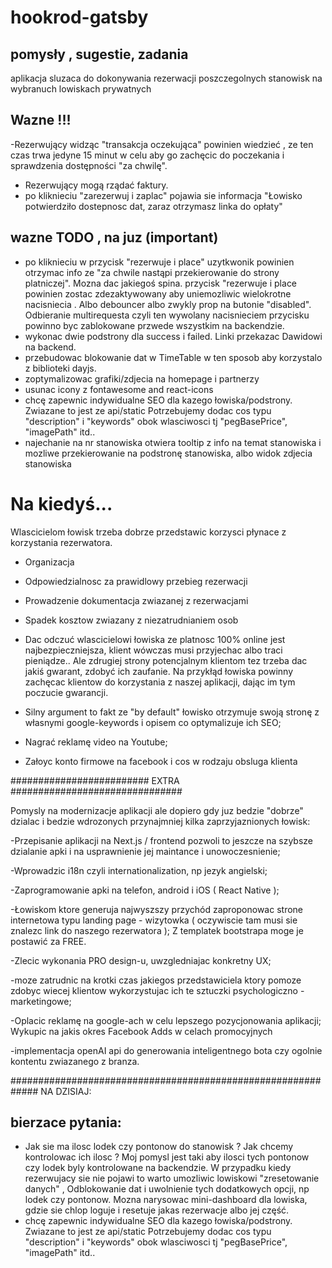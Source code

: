 # hookrod-gatsby
## pomysły , sugestie, zadania

aplikacja sluzaca do dokonywania rezerwacji poszczegolnych stanowisk na wybranuch lowiskach prywatnych

## Wazne !!!
-Rezerwujący widząc "transakcja oczekująca" powinien wiedzieć , ze ten czas trwa jedyne 15 minut w celu aby go zachęcic do poczekania i sprawdzenia dostępności "za chwilę". 
- Rezerwujący mogą rządać faktury.
- po kliknieciu "zarezerwuj i zaplac" pojawia sie informacja "Łowisko potwierdziło dostepnosc dat, zaraz otrzymasz linka do opłaty" 

## <strong>wazne</strong> TODO , na juz (important)
- po kliknieciu w przycisk "rezerwuje i place" uzytkwonik powinien otrzymac info
 ze "za chwile nastąpi przekierowanie do strony platniczej". Mozna dac jakiegoś spina.
 przycisk "rezerwuje i place powinien zostac zdezaktywowany aby uniemozliwic wielokrotne nacisniecia . Albo debouncer albo zwykly prop na butonie "disabled". Odbieranie multirequesta czyli ten wywolany nacisnieciem przycisku powinno byc zablokowane przwede wszystkim na backendzie.
-  wykonac dwie podstrony dla success i failed. Linki przekazac Dawidowi na backend.
- przebudowac blokowanie dat w TimeTable w ten sposob aby korzystalo z biblioteki dayjs.
- zoptymalizowac grafiki/zdjecia na homepage i partnerzy
- usunac icony z fontawesome and react-icons
- chcę zapewnic indywidualne SEO dla kazego łowiska/podstrony. Zwiazane to jest ze api/static Potrzebujemy dodac cos typu "description" i "keywords" obok wlasciwosci tj "pegBasePrice", "imagePath" itd..
- najechanie na nr stanowiska otwiera tooltip z info na temat stanowiska i mozliwe przekierowanie na podstronę stanowiska, albo widok zdjecia stanowiska

# Na kiedyś... 
Wlascicielom łowisk trzeba dobrze przedstawic korzysci płynace z korzystania 
rezerwatora. 
- Organizacja 
- Odpowiedzialnosc za prawidlowy przebieg rezerwacji
- Prowadzenie dokumentacja zwiazanej z rezerwacjami
- Spadek kosztow zwiazany z niezatrudnianiem osob 


- Dac odczuć wlascicielowi łowiska ze platnosc 100% online  jest najbezpieczniejsza, klient wówczas musi przyjechac albo traci pieniądze..
 Ale zdrugiej strony potencjalnym klientom tez trzeba dac jakiś gwarant, zdobyć ich zaufanie. Na przykłąd łowiska powinny zachęcac klientow do korzystania z naszej aplikacji, dając im tym poczucie gwarancji. 
- Silny argument to fakt ze "by default" łowisko otrzymuje swoją stronę z własnymi google-keywords i opisem co optymalizuje ich SEO;
- Nagrać reklamę video na Youtube;
- Załoyc konto firmowe na facebook i cos w rodzaju obsluga klienta


######################### EXTRA ###############################

Pomysly na modernizacje aplikacji ale dopiero gdy juz bedzie "dobrze" dzialac i bedzie wdrozonych przynajmniej kilka zaprzyjaznionych łowisk:

-Przepisanie aplikacji  na Next.js / frontend
    pozwoli to jeszcze na szybsze dzialanie apki i na usprawnienie jej maintance i unowoczesnienie;

-Wprowadzic i18n czyli internationalization, np jezyk angielski;     

-Zaprogramowanie apki na telefon, android i iOS ( React Native );

-Łowiskom ktore generuja najwyszszy przychód zaproponowac strone internetowa typu landing page - wizytowka ( oczywiscie tam musi sie znalezc link do naszego rezerwatora ); Z templatek bootstrapa moge je postawić za FREE.

-Zlecic wykonania PRO design-u, uwzgledniajac konkretny UX;

-moze zatrudnic na krotki czas jakiegos przedstawiciela
ktory pomoze zdobyc wiecej klientow wykorzystujac ich te sztuczki psychologiczno - marketingowe;

-Oplacic reklamę na google-ach w celu lepszego pozycjonowania aplikacji; Wykupic na jakis okres Facebook Adds w celach promocyjnych

-implementacja openAI api do generowania inteligentnego bota czy ogolnie kontentu zwiazanego z branza.

#############################################################
 NA DZISIAJ:
## bierzace pytania:
- Jak sie ma ilosc lodek czy pontonow do stanowisk ? Jak chcemy kontrolowac ich ilosc ? Moj pomysl jest taki aby ilosci tych pontonow czy lodek byly kontrolowane na backendzie. W przypadku kiedy rezerwujacy sie nie pojawi to warto umozliwic lowiskowi "zresetowanie danych" , Odblokowanie dat i uwolnienie tych dodatkowych opcji, np lodek czy pontonow. Mozna narysowac mini-dashboard dla lowiska, gdzie sie chlop loguje i resetuje jakas rezerwacje albo jej część.
- chcę zapewnic indywidualne SEO dla kazego łowiska/podstrony. Zwiazane to jest ze api/static Potrzebujemy dodac cos typu "description" i "keywords" obok wlasciwosci tj "pegBasePrice", "imagePath" itd..

